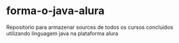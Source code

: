 # forma-o-java-alura
Repositorio para armazenar sources de todos os cursos concluidos utilizando linguagem java na plataforma alura
